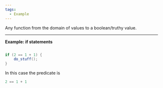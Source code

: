 ```yaml
---
tags:
  - Example
---
```

Any function from the domain of values to a boolean/truthy value.

---

**Example: if statements**

```java

if (2 == 1 + 1) {
	do_stuff();
}

```

In this case the predicate is 
```java
2 == 1 + 1
```
